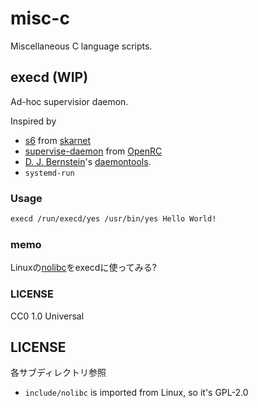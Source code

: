 # misc-c

Miscellaneous C language scripts.

## execd (WIP)

Ad-hoc supervisior daemon.

Inspired by

* [s6](https://skarnet.org/software/s6/index.html) from [skarnet](https://skarnet.org/)
* [supervise-daemon](https://github.com/OpenRC/openrc/tree/master/src/supervise-daemon) from [OpenRC](https://github.com/OpenRC/openrc/)
* [D. J. Bernstein](https://cr.yp.to/djb.html)'s [daemontools](https://cr.yp.to/daemontools.html).
* `systemd-run`

### Usage

``` sh
execd /run/execd/yes /usr/bin/yes Hello World!
```

### memo

Linuxの[nolibc](https://web.git.kernel.org/pub/scm/linux/kernel/git/torvalds/linux.git/tree/tools/include/nolibc)をexecdに使ってみる?

### LICENSE

CC0 1.0 Universal

## LICENSE

各サブディレクトリ参照

* `include/nolibc` is imported from Linux, so it's GPL-2.0
